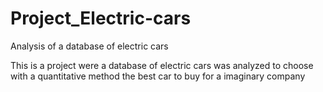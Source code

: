 # Project_Electric-cars
Analysis of a database of electric cars 

This is a project were a database of electric cars was analyzed to choose with a quantitative method the best car to buy for a imaginary company 
